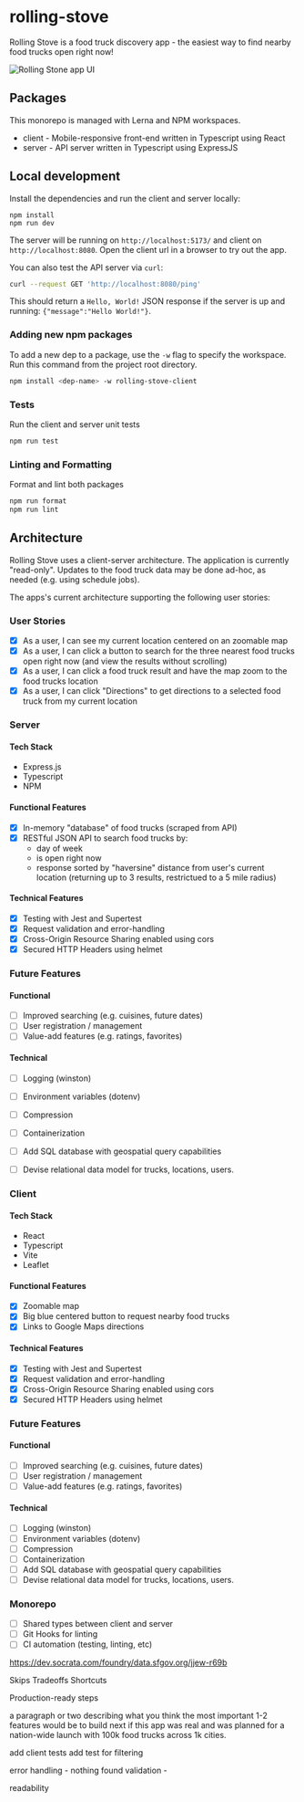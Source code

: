 # rolling-stove

Rolling Stove is a food truck discovery app - the easiest way to find nearby food trucks open right now!

![Rolling Stone app UI](./rolling-stove.png)

## Packages

This monorepo is managed with Lerna and NPM workspaces.

* client - Mobile-responsive front-end written in Typescript using React
* server - API server written in Typescript using ExpressJS

## Local development

Install the dependencies and run the client and server locally:

```
npm install
npm run dev
```

The server will be running on `http://localhost:5173/` and client on `http://localhost:8080`. Open the client url in a browser to try out the app.

You can also test the API server via `curl`:

```bash
curl --request GET 'http://localhost:8080/ping'
```

This should return a `Hello, World!` JSON response if the server is up and running: `{"message":"Hello World!"}`.

### Adding new npm packages

To add a new dep to a package, use the `-w` flag to specify the workspace. Run this command from the project root directory.

```bash
npm install <dep-name> -w rolling-stove-client
```

### Tests

Run the client and server unit tests

```bash
npm run test
```

### Linting and Formatting

Format and lint both packages

```bash
npm run format
npm run lint
```

## Architecture

Rolling Stove uses a client-server architecture. The application is currently "read-only". Updates to the food truck data may be done ad-hoc, as needed (e.g. using schedule jobs).

The apps's current architecture supporting the following user stories:

### User Stories
* [x] As a user, I can see my current location centered on an zoomable map
* [x] As a user, I can click a button to search for the three nearest food trucks open right now (and view the results without scrolling)
* [x] As a user, I can click a food truck result and have the map zoom to the food trucks location
* [x] As a user, I can click "Directions" to get directions to a selected food truck from my current location

### Server

#### Tech Stack
* Express.js
* Typescript
* NPM

#### Functional Features
* [x] In-memory "database" of food trucks (scraped from API)
* [x] RESTful JSON API to search food trucks by:
    - day of week
    - is open right now
    - response sorted by "haversine" distance from user's current location (returning up to 3 results, restrictued to a 5 mile radius)

#### Technical Features
* [x] Testing with Jest and Supertest
* [x] Request validation and error-handling
* [x] Cross-Origin Resource Sharing enabled using cors
* [x] Secured HTTP Headers using helmet

### Future Features

####  Functional 
* [ ] Improved searching (e.g. cuisines, future dates)
* [ ] User registration / management
* [ ] Value-add features (e.g. ratings, favorites)

#### Technical
* [ ] Logging (winston)
* [ ] Environment variables (dotenv)
* [ ] Compression
* [ ] Containerization
* [ ] Add SQL database with geospatial query capabilities
* [ ] Devise relational data model for trucks, locations, users.


### Client

#### Tech Stack

* React
* Typescript
* Vite
* Leaflet

#### Functional Features
* [x] Zoomable map
* [x] Big blue centered button to request nearby food trucks
* [x] Links to Google Maps directions

#### Technical Features
* [x] Testing with Jest and Supertest
* [x] Request validation and error-handling
* [x] Cross-Origin Resource Sharing enabled using cors
* [x] Secured HTTP Headers using helmet

### Future Features

####  Functional 
* [ ] Improved searching (e.g. cuisines, future dates)
* [ ] User registration / management
* [ ] Value-add features (e.g. ratings, favorites)

#### Technical
* [ ] Logging (winston)
* [ ] Environment variables (dotenv)
* [ ] Compression
* [ ] Containerization
* [ ] Add SQL database with geospatial query capabilities
* [ ] Devise relational data model for trucks, locations, users.

### Monorepo

* [ ] Shared types between client and server
* [ ] Git Hooks for linting
* [ ] CI automation (testing, linting, etc)

https://dev.socrata.com/foundry/data.sfgov.org/jjew-r69b

Skips
Tradeoffs
Shortcuts

Production-ready steps

a paragraph or two describing what you think the most important 1-2 features would be to build next if this app was real and was planned for a nation-wide launch with 100k food trucks across 1k cities.

add client tests
add test for filtering

error handling - nothing found
validation - 

readability


